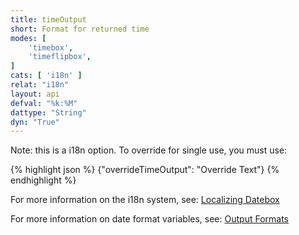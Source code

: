 ```yaml
---
title: timeOutput
short: Format for returned time
modes: [
	'timebox',
	'timeflipbox',
]
cats: [ 'i18n' ]
relat: "i18n"
layout: api
defval: "%k:%M"
dattype: "String"
dyn: "True"
---
```


Note: this is a i18n option.  To override for single use, you must use:

{% highlight json %}
{"overrideTimeOutput": "Override Text"}
{% endhighlight %}

For more information on the i18n system, see: [Localizing Datebox]({{site.basesite}}doc/3-2-locale/)

For more information on date format variables, see: [Output Formats]({{site.basesite}}doc/3-3-output/)


